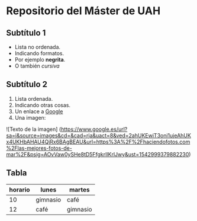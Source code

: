 # Repositorio del Máster de UAH
## Subtítulo 1

- Lista no ordenada.
- Indicando formatos.
- Por ejemplo **negrita**.
- O también *cursiva*

## Subtítulo 2

1. Lista ordenada.
1. Indicando otras cosas.
1. Un enlace a [Google](http://www.google.com)
1. Una imagen:

![Texto de la imagen] (https://www.google.es/url?sa=i&source=images&cd=&cad=rja&uact=8&ved=2ahUKEwiT3oni1ujeAhUKx4UKHbAHAU4QjRx6BAgBEAU&url=https%3A%2F%2Fhaciendofotos.com%2Flas-mejores-fotos-de-mar%2F&psig=AOvVaw0ySHe8tD5FfgkrIlKrlJwy&ust=1542999379882230)

## Tabla

| horario | lunes   | martes  |
| ------- | -----   | ------- |
|   10    | gimnasio| café    |
|   12    | café    | gimnasio|


